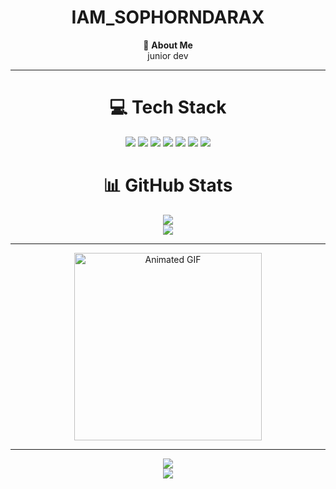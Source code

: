 <div align="center">

# IAM_SOPHORNDARAX 

💫 **About Me**  
junior dev

---

# 💻 Tech Stack
<img src="https://img.shields.io/badge/html5-%23E34F26.svg?style=for-the-badge&logo=html5&logoColor=white">
<img src="https://img.shields.io/badge/php-%23777BB4.svg?style=for-the-badge&logo=php&logoColor=white">
<img src="https://img.shields.io/badge/javascript-%23323330.svg?style=for-the-badge&logo=javascript&logoColor=%23F7DF1E">
<img src="https://img.shields.io/badge/CapCut-000000?style=for-the-badge&logo=capcut&logoColor=white">
<img src="https://img.shields.io/badge/FL%20Studio-F28C28?style=for-the-badge&logo=fl-studio&logoColor=white">
<img src="https://img.shields.io/badge/Lightroom-31A8FF?style=for-the-badge&logo=adobe-lightroom&logoColor=white">
<img src="https://img.shields.io/badge/Valorant-FF4655?style=for-the-badge&logo=valorant&logoColor=white">


# 📊 GitHub Stats
<img src="https://github-readme-stats.vercel.app/api?username=SophornDara&theme=shadow_green&hide_border=false&include_all_commits=false&count_private=false" /><br/>
<img src="https://nirzak-streak-stats.vercel.app/?user=SophornDara&theme=shadow_green&hide_border=false" /><br/>

---

<img src="https://i.pinimg.com/originals/4d/3f/d5/4d3fd5c79837384de61fd2ca64da03a7.gif" alt="Animated GIF" width="300px" />

---

[![](https://visitcount.itsvg.in/api?id=SophornDara&icon=0&color=0)](https://visitcount.itsvg.in)  
![](https://komarev.com/ghpvc/?username=SophornDara&color=brightgreen&style=flat-square)

</div>
